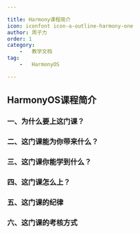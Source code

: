```yaml
---

title: Harmony课程简介  
icon: iconfont icon-a-outline-harmony-one  
author: 周子力  
order: 1  
category:
    -   教学文档  
tag:
    -   HarmonyOS

---
```


## HarmonyOS课程简介
### 一、为什么要上这门课？
### 二、这门课能为你带来什么？
### 三、这门课你能学到什么？
### 四、这门课怎么上？
### 五、这门课的纪律
### 六、这门课的考核方式